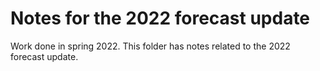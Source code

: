 # Notes for the 2022 forecast update

Work done in spring 2022. This folder has notes related to the 2022 forecast update.

